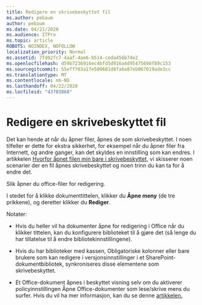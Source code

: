 ```yaml
---
title: Redigere en skrivebeskyttet fil
ms.author: pebaum
author: pebaum
ms.date: 04/21/2020
ms.audience: ITPro
ms.topic: article
ROBOTS: NOINDEX, NOFOLLOW
localization_priority: Normal
ms.assetid: 7fd02fc7-4aaf-4ae6-b514-ceda456b74e2
ms.openlocfilehash: d59b7236916ec4bfd5d916a4d95475698f89c153
ms.sourcegitcommit: 55eff703a17e500681d8fa6a87eb067019ade3cc
ms.translationtype: MT
ms.contentlocale: nb-NO
ms.lasthandoff: 04/22/2020
ms.locfileid: "43703868"
---
```

# <a name="edit-a-read-only-file"></a>Redigere en skrivebeskyttet fil

Det kan hende at når du åpner filer, åpnes de som skrivebeskyttet. I noen tilfeller er dette for ekstra sikkerhet, for eksempel når du åpner filer fra Internett, og andre ganger, kan det skyldes en innstilling som kan endres. I artikkelen [Hvorfor åpnet filen min bare i skrivebeskyttet,](https://support.office.com/article/Why-did-my-file-open-read-only-3ab4b792-da50-4b38-8628-14c64e1f1d15) vi skisserer noen scenarier der en fil åpnes skrivebeskyttet og noen trinn du kan ta for å endre det.

Slik åpner du office-filer for redigering.

I stedet for å klikke dokumenttittelen, klikker du **Åpne meny** (de tre prikkene), og deretter klikker du **Rediger**.

Notater:

- Hvis du heller vil ha dokumenter åpne for redigering i Office når du klikker tittelen, kan du konfigurere biblioteket til å gjøre det (så lenge du har tillatelse til å endre bibliotekinnstillingene).

- Hvis du har biblioteker med kassen, Obligatoriske kolonner eller bare brukere som kan redigere i versjonsinnstillinger i et SharePoint-dokumentbibliotek, synkroniseres disse elementene som skrivebeskyttet.

- Et Office-dokument åpnes i beskyttet visning selv om du aktiverer policyinnstillingen Åpne Office-dokumenter som lese/skrive mens du surfer. Hvis du vil ha mer informasjon, kan du se denne [artikkelen.](https://support.microsoft.com/help/983047/an-office-document-opens-in-protected-view-even-though-you-enable-the)

